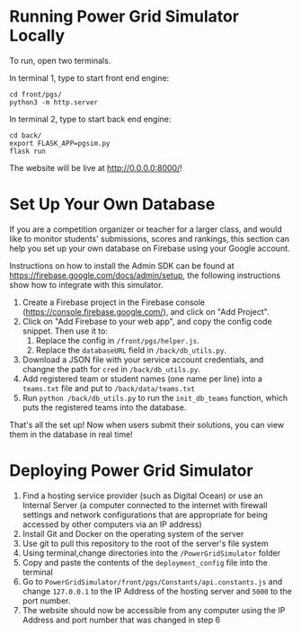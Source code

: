 # Running Power Grid Simulator Locally

To run, open two terminals.


In terminal 1, type to start front end engine:
```
cd front/pgs/
python3 -m http.server 
```
In terminal 2, type to start back end engine: 
```
cd back/
export FLASK_APP=pgsim.py
flask run
```

The website will be live at http://0.0.0.0:8000/!



# Set Up Your Own Database
If you are a competition organizer or teacher for a larger class, and would like to monitor students' submissions, scores and rankings, this section can help you set up your own database on Firebase using your Google account.

Instructions on how to install the Admin SDK can be found at https://firebase.google.com/docs/admin/setup, the following instructions show how to integrate with this simulator.

1. Create a Firebase project in the Firebase console (https://console.firebase.google.com/), and click on "Add Project". 
2. Click on "Add Firebase to your web app", and copy the config code snippet. Then use it to:
	1. Replace the config in `/front/pgs/helper.js`.
	2. Replace the `databaseURL` field in `/back/db_utils.py`.
3. Download a JSON file with your service account credentials, and changne the path for `cred` in `/back/db_utils.py`.
4. Add registered team or student names (one name per line) into a `teams.txt` file and put to `/back/data/teams.txt`
3. Run `python /back/db_utils.py` to run the `init_db_teams` function, which puts the registered teams into the database.

That's all the set up! Now when users submit their solutions, you can view them in the database in real time!

# Deploying Power Grid Simulator
1. Find a hosting service provider (such as Digital Ocean) or use an Internal Server (a computer connected to the internet with firewall settings and network configurations that are appropriate for being accessed by other computers via an IP address)
2. Install Git and Docker on the operating system of the server
3. Use git to pull this repository to the root of the server's file system
4. Using terminal,change directories into the `/PowerGridSimulator` folder
5. Copy and paste the contents of the `deployment_config` file into the terminal
6. Go to `PowerGridSimulator/front/pgs/Constants/api.constants.js` and change `127.0.0.1` to the IP Address of the hosting server and `5000` to the port number. 
7. The website should now be accessible from any computer using the IP Address and port number that was changed in step 6
